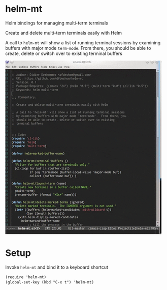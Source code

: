 # helm-mt
Helm bindings for managing multi-term terminals

Create and delete multi-term terminals easily with Helm

A call to `helm-mt` will show a list of running terminal sessions
by examining buffers with major mode `term-mode`.  From there, you
should be able to create, delete or switch over to existing
terminal buffers

![helm-mt](mt.gif)

# Setup
Invoke `helm-mt` and bind it to a keyboard shortcut

```
(require 'helm-mt)
(global-set-key (kbd "C-x t") 'helm-mt)
```
